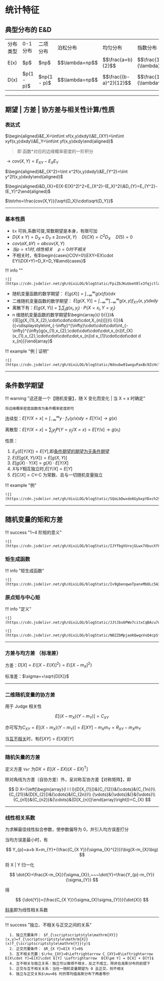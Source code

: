 # 统计特征

<div id="progress-container">
  <div id="progress-bar"></div>
</div>


## 典型分布的 E&D

<table>
<tr>
<td>分布类型<br/></td><td>0-1分布<br/></td><td>二项分布<br/></td><td>泊松分布<br/></td><td>均匀分布<br/></td><td>指数分布<br/></td><td>正态分布<br/></td><td>几何分布<br/></td></tr>
<tr>
<td>E(x)<br/></td><td>$p$<br/></td><td>$np$<br/></td><td>$$\lambda=np$$<br/></td><td>$$\frac{a+b}{2}$$<br/></td><td>$$\frac{1}{\lambda}$$<br/></td><td>$\mu$<br/></td><td>$$\frac{1}{p}$$<br/></td></tr>
<tr>
<td>D(x)<br/></td><td>$p(1 - p)$<br/></td><td>$np(1 - p)$<br/></td><td>$$\lambda=np$$<br/></td><td>$$\frac{(b-a)^2}{12}$$<br/></td><td>$$\frac{1}{\lambda^2}$$<br/></td><td>$$\sigma^2$$<br/></td><td>$$\frac{1-p}{p^2}$$<br/></td></tr>
</table>

---

## 期望 | 方差 | 协方差与相关性计算/性质

### 表达式

$\begin{aligned}&E_X=\int\int xf(x,y)dxdy\\&E_{XY}=\int\int xyf(x,y)dxdy\\&E_Y=\int\int yf(x,y)dxdy\end{aligned}$

> 即 函数*对应的边缘概率密度的一阶积分

$\to cov(X,Y)=E_{XY}-E_XE_Y$

$\begin{aligned}&E_{X^2}=\iint x^2f(x,y)dxdy\\&E_{Y^2}=\iint y^2f(x,y)dxdy\end{aligned}$

$\begin{aligned}&D_{X}=E(X-E(X)^2)^2=E_{X^2}-(E_X)^2\\&D_{Y}=E_{Y^2}-(E_Y)^2\end{aligned}$

$\to\rho=\frac{cov(X,Y)}{\sqrt{D_X}\cdot\sqrt{D_Y}}$

---

### 基本性质

- `Ex` 可拆,系数可提,常数期望是本身，有限可加
- $D(X\pm Y)=D_X+D_Y\pm2cov(X,Y) \quad D(CX)=C^{2}D_X \quad D(5)=0$
- $cov(aX,bY)=abcov(X,Y)$
- $当\rho=\pm1时,线性相关\quad \rho=0时不相关$
- 不相关时，有$\begin{cases}COV=0\\EXY=EX\cdot EY\\D(X+Y)=D_X+D_Y&\end{cases}$

!!! info ""

    ![](https://cdn.jsdelivr.net/gh/dixiLOG/blogStatic/FpiZbJKuUoeV8lx3fqjctlaenLf.png)


- 随机变量函数的数学期望： $E[g(X)]=\int_{-\infty}^{\infty}g(x)f(x)d x$
- 二维随机变量函数的数学期望： $E[g(X,Y)]=\int_{-\infty}^{\infty}\int_{-\infty}^{\infty}g(x,y)f_{X Y}(x,y)d x d y$
- 离散下有：$E[g(X,Y)]=\sum_{i}\sum_{j}g(x_{i},y_{j})\cdot P\{X=x_{i},Y=y_{j}\}$
- n 维随机变量函数的数学期望$\begin{array}{l l}{{}}&{{E[g(X_{1},X_{2},\cdot\cdot\cdot\cdot,X_{n})]}}\\ {{}}&{{=\displaystyle\int_{-\infty}^{\infty}\cdot\cdot\cdot\int_{-\infty}^{\infty}g(x_{1},x_{2},\cdot\cdot\cdot\cdot,x_{n})f_{X}(x_{1},x_{2},\cdot\cdot\cdot\cdot,x_{n})d x_{1}\cdot\cdot\cdot d x_{n}}}\end{array}$

!!! example "例 | 证明"
    
    ![](https://cdn.jsdelivr.net/gh/dixiLOG/blogStatic/Ndnubw91woguPaxBc9ZcHclDnPf.png)

---

## 条件数学期望

!!! warning "这还是一个【随机变量】，随 X 变化而变化 | 当 X = x 时确定"
    
    将边缘概率密度函数改为条件概率密度即可

连续型：$E[Y/X=x]=\int_{-\infty}^{\infty}y\cdot f_{Y}(y/x)d y=E[Y/x]\to g(x)$

离散型：$E[Y/X=x]=\sum_{j}y_{j}P\{Y=y_{j}/X=x\}=E[Y/x]\to g(x_{i})$

性质：

1. $E_X\{E[Y/X]\}=E[Y]$,即<u>条件期望的期望为无条件期望</u>
2. $E\{E[g(X,Y)/X]\}=E[g(X,Y)]$
3. $E[g(X)\cdot Y/X]=g(X)\cdot E[Y/X]$
4. $X\text{与}Y\text{相互独立时,}E[Y/X]=E[Y]$
5. $E[C/X]=C\leftarrow$C 为常数、且与一切随机变量独立

!!! example "例"

    ![](https://cdn.jsdelivr.net/gh/dixiLOG/blogStatic/SQoLbDwxdo6GybxpYDxch2Synag.png)

---

## 随机变量的矩和方差

!!! success "1~4 阶矩的意义"

    ![](https://cdn.jsdelivr.net/gh/dixiLOG/blogStatic/IJYfbgVUrojGLwx7XbucXf8nnBc.png)

### 矩生成函数

!!! info "矩生成函数"
    
    ![](https://cdn.jsdelivr.net/gh/dixiLOG/blogStatic/Iv9gbenqwoTpanxMbOLc5A3enKe.png)

### 原点矩与中心矩

!!! info "定义"
    
    ![](https://cdn.jsdelivr.net/gh/dixiLOG/blogStatic/JJtJbs6PWo7citxCqBAcu7u3nhg.png)

    ![](https://cdn.jsdelivr.net/gh/dixiLOG/blogStatic/NBZZbMpjaoKQwqxVxQ4cpSfenDd.png)

---

### 方差与均方差 （标准差）

方差：$D[X]=E\{[X-E(X)]^{2}\}=E\{[X-m_{X}]^{2}\}$

标准差：$\sigma=+\sqrt{D[X]}$

---

### 二维随机变量的协方差

用于 Judge 相关性

$$
E[(X-m_{X})(Y-m_{Y})]=C_{X Y}
$$

亦可写为$C_{X Y}=E[(X-m_{X})(Y-m_{Y})]=E[X Y]-m_{X}m_{Y}=R_{X Y}-m_{X}m_{Y}$

当<u>互不相关</u>时，有$E[X Y]=E[X]E[Y]$

---

### 随机矢量的方差

定义方差 `Var` 为$D X=E[(X-E X)(X-E X)^{\mathrm{{T}}}]$

除对角线为方差（自协方差）外，呈对称互协方差【对称矩阵】，即

$$
D X={\left[\begin{array}{l l l l}{D[X_{1}]}&{C_{12}}&{\cdots}&{C_{1n}}\\ {C_{21}}&{D[X_{2}]}&{\cdots}&{C_{2n}}\\ {\vdots}&{\vdots}&{}&{\vdots}\\ {C_{n1}}&{C_{n2}}&{\cdots}&{D[X_{n}]}\end{array}\right]}=C_{X}
$$

---

### 线性相关系数

为求解最佳线性拟合参数，使参数偏导为 0，并引入均方误差打分

当均方误差最小时，有

$$
Y_{p}=a+b X=m_{Y}+{\frac{C_{X Y}}{\sigma_{X}^{2}}}\big(X-m_{X}\big)
$$

将 X | Y 归一化

$$
\dot{X}=\frac{X-m_{X}}{\sigma_{X}},~~~\dot{Y}=\frac{Y_{p}-m_{Y}}{\sigma_{Y}}
$$

得

$$
{\dot{Y}}={\frac{C_{X Y}}{\sigma_{X}\sigma_{Y}}}{\dot{X}}
$$

<u>斜率</u>即为线性相关系数

---

!!! success "独立、不相关与正交之间的关系" 

      1. 独立充要条件： $f_{\scriptscriptstyle\mathrm{XY}}(x,y)=f_{\scriptscriptstyle\mathrm{X}}(x)f_{\scriptscriptstyle\mathrm{Y}}(y)$
      2. 正交充要条件： $R_{X Y}=E[X Y]=0$
      3. 互不相关充要：$\rho_{XY}=0\Leftrightarrow C_{XY}=0\Leftrightarrow E[X\cdot Y]=E[X]\cdot E[Y] \Leftrightarrow  D[X\pm Y] = D[X] + D[Y]$
      4. 互不相关与独立关系：独立可以推得不相关，反之不成立，除非在高斯分布的前提下
      5. 正交与互不相关关系：当任一随机变量期望为 0 且正交，则不相关
      6. 独立与正交关系$\mu=0$ 时的零均值高斯分布下两者等价

